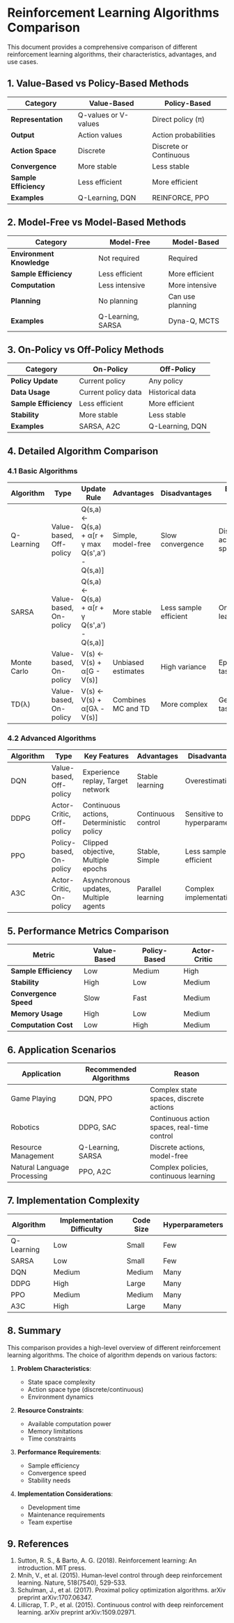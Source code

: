 # Reinforcement Learning Algorithms Comparison

This document provides a comprehensive comparison of different reinforcement learning algorithms, their characteristics, advantages, and use cases.

## 1. Value-Based vs Policy-Based Methods

| Category | Value-Based | Policy-Based |
|----------|-------------|--------------|
| **Representation** | Q-values or V-values | Direct policy (π) |
| **Output** | Action values | Action probabilities |
| **Action Space** | Discrete | Discrete or Continuous |
| **Convergence** | More stable | Less stable |
| **Sample Efficiency** | Less efficient | More efficient |
| **Examples** | Q-Learning, DQN | REINFORCE, PPO |

## 2. Model-Free vs Model-Based Methods

| Category | Model-Free | Model-Based |
|----------|------------|-------------|
| **Environment Knowledge** | Not required | Required |
| **Sample Efficiency** | Less efficient | More efficient |
| **Computation** | Less intensive | More intensive |
| **Planning** | No planning | Can use planning |
| **Examples** | Q-Learning, SARSA | Dyna-Q, MCTS |

## 3. On-Policy vs Off-Policy Methods

| Category | On-Policy | Off-Policy |
|----------|-----------|------------|
| **Policy Update** | Current policy | Any policy |
| **Data Usage** | Current policy data | Historical data |
| **Sample Efficiency** | Less efficient | More efficient |
| **Stability** | More stable | Less stable |
| **Examples** | SARSA, A2C | Q-Learning, DQN |

## 4. Detailed Algorithm Comparison

### 4.1 Basic Algorithms

| Algorithm | Type | Update Rule | Advantages | Disadvantages | Best For |
|-----------|------|-------------|------------|---------------|----------|
| Q-Learning | Value-based, Off-policy | Q(s,a) ← Q(s,a) + α[r + γ max Q(s',a') - Q(s,a)] | Simple, model-free | Slow convergence | Discrete action spaces |
| SARSA | Value-based, On-policy | Q(s,a) ← Q(s,a) + α[r + γ Q(s',a') - Q(s,a)] | More stable | Less sample efficient | Online learning |
| Monte Carlo | Value-based, On-policy | V(s) ← V(s) + α[G - V(s)] | Unbiased estimates | High variance | Episodic tasks |
| TD(λ) | Value-based, On-policy | V(s) ← V(s) + α[Gλ - V(s)] | Combines MC and TD | More complex | General tasks |

### 4.2 Advanced Algorithms

| Algorithm | Type | Key Features | Advantages | Disadvantages | Best For |
|-----------|------|--------------|------------|---------------|----------|
| DQN | Value-based, Off-policy | Experience replay, Target network | Stable learning | Overestimation | Complex environments |
| DDPG | Actor-Critic, Off-policy | Continuous actions, Deterministic policy | Continuous control | Sensitive to hyperparameters | Robotics |
| PPO | Policy-based, On-policy | Clipped objective, Multiple epochs | Stable, Simple | Less sample efficient | General tasks |
| A3C | Actor-Critic, On-policy | Asynchronous updates, Multiple agents | Parallel learning | Complex implementation | Distributed systems |

## 5. Performance Metrics Comparison

| Metric | Value-Based | Policy-Based | Actor-Critic |
|--------|-------------|--------------|--------------|
| **Sample Efficiency** | Low | Medium | High |
| **Stability** | High | Low | Medium |
| **Convergence Speed** | Slow | Fast | Medium |
| **Memory Usage** | High | Low | Medium |
| **Computation Cost** | Low | High | Medium |

## 6. Application Scenarios

| Application | Recommended Algorithms | Reason |
|-------------|------------------------|--------|
| Game Playing | DQN, PPO | Complex state spaces, discrete actions |
| Robotics | DDPG, SAC | Continuous action spaces, real-time control |
| Resource Management | Q-Learning, SARSA | Discrete actions, model-free |
| Natural Language Processing | PPO, A2C | Complex policies, continuous learning |

## 7. Implementation Complexity

| Algorithm | Implementation Difficulty | Code Size | Hyperparameters |
|-----------|---------------------------|-----------|-----------------|
| Q-Learning | Low | Small | Few |
| SARSA | Low | Small | Few |
| DQN | Medium | Medium | Many |
| DDPG | High | Large | Many |
| PPO | Medium | Medium | Many |
| A3C | High | Large | Many |

## 8. Summary

This comparison provides a high-level overview of different reinforcement learning algorithms. The choice of algorithm depends on various factors:

1. **Problem Characteristics**:
   - State space complexity
   - Action space type (discrete/continuous)
   - Environment dynamics

2. **Resource Constraints**:
   - Available computation power
   - Memory limitations
   - Time constraints

3. **Performance Requirements**:
   - Sample efficiency
   - Convergence speed
   - Stability needs

4. **Implementation Considerations**:
   - Development time
   - Maintenance requirements
   - Team expertise

## 9. References

1. Sutton, R. S., & Barto, A. G. (2018). Reinforcement learning: An introduction. MIT press.
2. Mnih, V., et al. (2015). Human-level control through deep reinforcement learning. Nature, 518(7540), 529-533.
3. Schulman, J., et al. (2017). Proximal policy optimization algorithms. arXiv preprint arXiv:1707.06347.
4. Lillicrap, T. P., et al. (2015). Continuous control with deep reinforcement learning. arXiv preprint arXiv:1509.02971. 